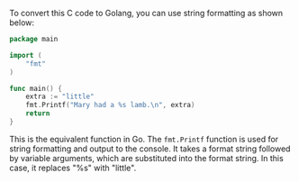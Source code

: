 To convert this C code to Golang, you can use string formatting as shown below:

```go
package main

import (
	"fmt"
)

func main() {
	extra := "little"
	fmt.Printf("Mary had a %s lamb.\n", extra)
	return
}
```

This is the equivalent function in Go. The `fmt.Printf` function is used for string formatting and output to the console. It takes a format string followed by variable arguments, which are substituted into the format string. In this case, it replaces "%s" with "little".
